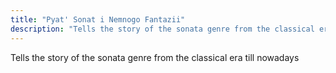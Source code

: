 ```yaml
---
title: "Pyat' Sonat i Nemnogo Fantazii"
description: "Tells the story of the sonata genre from the classical era till nowadays"
---
```

Tells the story of the sonata genre from the classical era till nowadays